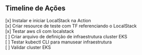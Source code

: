 ## Timeline de Ações
[x] Instalar e iniciar LocalStack na Action </br>
[x] Criar resource de teste com TF referenciando o LocalStack </br>
[x] Testar aws cli com localstack </br>
[ ] Criar arquivo de definição de infraestrutura cluster EKS </br>
[ ] Testar kubectl CLI para manusear infraestrutura </br>
[ ] Validar cluster EKS </br>
